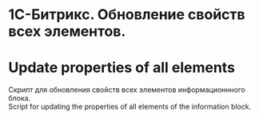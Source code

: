 # 1С-Битрикс. Обновление свойств всех элементов.
# Update properties of all elements
 Скрипт для обновления свойств всех элементов информационнного блока. </br>
 Script for updating the properties of all elements of the information block.
